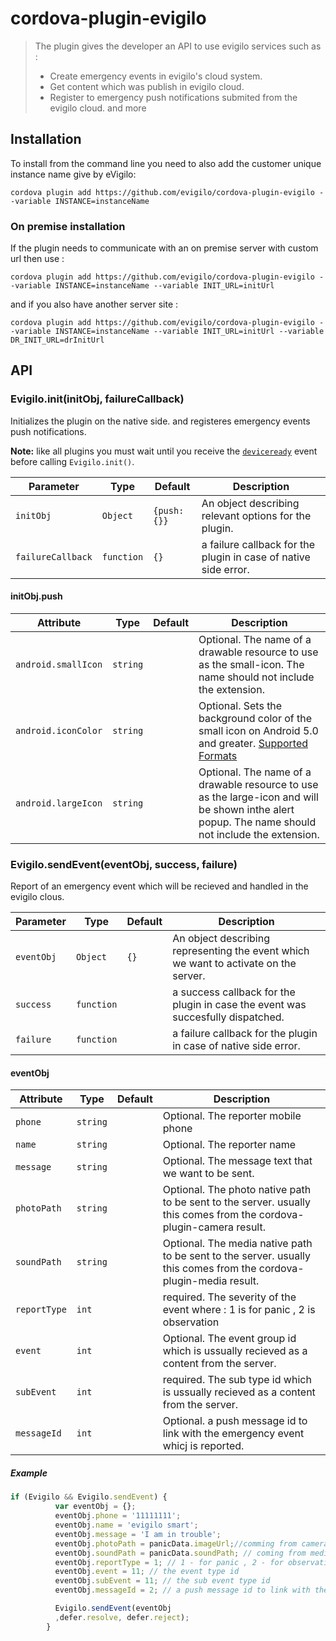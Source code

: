 # cordova-plugin-evigilo
> The plugin gives the developer an API to use evigilo services such as : 
>- Create emergency events in evigilo's cloud system. 
>- Get content which was publish in evigilo cloud. 
>- Register to emergency push notifications submited from the evigilo cloud. and more

## Installation
To install from the command line you need to also add the customer unique instance name give by eVigilo:

```
cordova plugin add https://github.com/evigilo/cordova-plugin-evigilo --variable INSTANCE=instanceName 
```
### On premise installation
If the plugin needs to communicate with an on premise server with custom url 
then use : 

```
cordova plugin add https://github.com/evigilo/cordova-plugin-evigilo --variable INSTANCE=instanceName --variable INIT_URL=initUrl
```
and if you also have another server site : 

```
cordova plugin add https://github.com/evigilo/cordova-plugin-evigilo --variable INSTANCE=instanceName --variable INIT_URL=initUrl --variable DR_INIT_URL=drInitUrl
```
## API
### Evigilo.init(initObj, failureCallback)

Initializes the plugin on the native side. and registeres emergency events push notifications.

**Note:** like all plugins you must wait until you receive the [`deviceready`](https://cordova.apache.org/docs/en/5.4.0/cordova/events/events.deviceready.html) event before calling `Evigilo.init()`.

Parameter | Type | Default | Description
--------- | ---- | ------- | -----------
`initObj` | `Object` | `{push:{}}` | An object describing relevant options for the plugin.
`failureCallback` | `function` | `{}` | a failure callback for the plugin in case of native side error.

#### initObj.push

Attribute | Type | Default | Description
--------- | ---- | ------- | -----------
`android.smallIcon` | `string` | | Optional. The name of a drawable resource to use as the small-icon. The name should not include the extension.
`android.iconColor` | `string` | | Optional. Sets the background color of the small icon on Android 5.0 and greater. [Supported Formats](http://developer.android.com/reference/android/graphics/Color.html#parseColor(java.lang.String))
`android.largeIcon` | `string` | | Optional. The name of a drawable resource to use as the large-icon and will be shown inthe alert popup. The name should not include the extension.


### Evigilo.sendEvent(eventObj, success, failure)

Report of an emergency event which will be recieved and handled in the evigilo clous.

Parameter | Type | Default | Description
--------- | ---- | ------- | -----------
`eventObj` | `Object` | `{}` | An object describing representing the event which we want to activate on the server.
`success` | `function` | | a success callback for the plugin in case the event was succesfully dispatched.
`failure` | `function` | | a failure callback for the plugin in case of native side error.


#### eventObj

Attribute | Type | Default | Description
--------- | ---- | ------- | -----------
`phone` | `string` | | Optional. The reporter mobile phone
`name` | `string` | | Optional. The reporter name
`message` | `string` | | Optional. The message text that we want to be sent.
`photoPath` | `string` | | Optional. The photo native path to be sent to the server. usually this comes from the cordova-plugin-camera result.
`soundPath` | `string` | | Optional. The media native path to be sent to the server. usually this comes from the cordova-plugin-media result.
`reportType` | `int` | | required. The severity of the event where : 1 is for panic , 2 is observation
`event` | `int` | | Optional. The event group id which is ussually recieved as a content from the server.
`subEvent` | `int` | | required. The sub type id which is ussually recieved as a content from the server.
`messageId` | `int` | | Optional. a push message id to link with the emergency event whicj is reported.



##### Example

```javascript
if (Evigilo && Evigilo.sendEvent) {
          var eventObj = {};
          eventObj.phone = '11111111';
          eventObj.name = 'evigilo smart';
          eventObj.message = 'I am in trouble';
          eventObj.photoPath = panicData.imageUrl;//comming from camera plugin
          eventObj.soundPath = panicData.soundPath; // coming from media plugin
          eventObj.reportType = 1; // 1 - for panic , 2 - for observation
          eventObj.event = 11; // the event type id
          eventObj.subEvent = 11; // the sub event type id
          eventObj.messageId = 2; // a push message id to link with the emergency event whicj is reported

          Evigilo.sendEvent(eventObj
          ,defer.resolve, defer.reject);
        }
```
